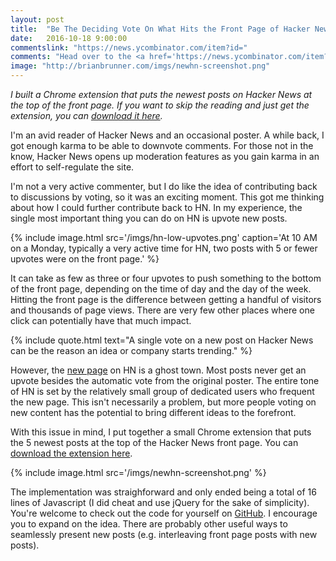 ```yaml
---
layout: post
title:  "Be The Deciding Vote On What Hits the Front Page of Hacker News"
date:   2016-10-18 9:00:00
commentslink: "https://news.ycombinator.com/item?id="
comments: "Head over to the <a href='https://news.ycombinator.com/item?id='>comments on Hacker News</a> to discuss this article"
image: "http://brianbrunner.com/imgs/newhn-screenshot.png"
---
```


*I built a Chrome extension that puts the newest posts on Hacker News at the top of the front page. If you want to skip the reading and just get the extension, you can [download it here](https://chrome.google.com/webstore/detail/newhn/pkgnmmioompocpmjdehghglalibhabcl).*

I'm an avid reader of Hacker News and an occasional poster. A while back, I got enough karma to be able to downvote comments. For those not in the know, Hacker News opens up moderation features as you gain karma in an effort to self-regulate the site.

I'm not a very active commenter, but I do like the idea of contributing back to discussions by voting, so it was an exciting moment. This got me thinking about how I could further contribute back to HN. In my experience, the single most important thing you can do on HN is upvote new posts.

<!-- more -->

{% include image.html
  src='/imgs/hn-low-upvotes.png'
  caption='At 10 AM on a Monday, typically a very active time for HN, two posts with 5 or fewer upvotes were on the front page.' %}

It can take as few as three or four upvotes to push something to the bottom of the front page, depending on the time of day and the day of the week. Hitting the front page is the difference between getting a handful of visitors and thousands of page views. There are very few other places where one click can potentially have that much impact.

{% include quote.html
  text="A single vote on a new post on Hacker News can be the reason an idea or company starts trending." %}

However, the [new page](https://news.ycombinator.com/newest) on HN is a ghost town. Most posts never get an upvote besides the automatic vote from the original poster. The entire tone of HN is set by the relatively small group of dedicated users who frequent the new page. This isn't necessarily a problem, but more people voting on new content has the potential to bring different ideas to the forefront.

With this issue in mind, I put together a small Chrome extension that puts the 5 newest posts at the top of the Hacker News front page. You can [download the extension here](https://chrome.google.com/webstore/detail/newhn/pkgnmmioompocpmjdehghglalibhabcl).

{% include image.html
  src='/imgs/newhn-screenshot.png' %}

The implementation was straighforward and only ended being a total of 16 lines of Javascript (I did cheat and use jQuery for the sake of simplicity). You're welcome to check out the code for yourself on [GitHub](https://github.com/brianbrunner/newhn). I encourage you to expand on the idea. There are probably other useful ways to seamlessly present new posts (e.g. interleaving front page posts with new posts).
